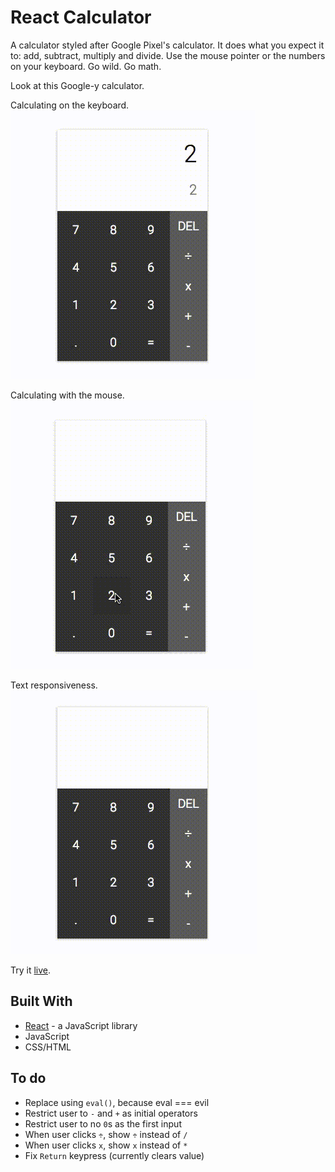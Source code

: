 # React Calculator 

A calculator styled after Google Pixel's calculator. It does what you expect it to: add, subtract, multiply and divide. Use the mouse pointer or the numbers on your keyboard. Go wild. Go math. 

Look at this Google-y calculator. 


Calculating on the keyboard.
![Calculator](./public/images/screen-01.gif)


Calculating with the mouse.
![Calculator](./public/images/screen-02.gif)


Text responsiveness.
![Responsiveness](./public/images/screen-03.gif)


Try it [live](https://react-calculator.netlify.com/).


## Built With
* [React](https://reactjs.org/) - a JavaScript library 
* JavaScript 
* CSS/HTML 


## To do
* Replace using `eval()`, because eval === evil 
* Restrict user to `-` and `+` as initial operators 
* Restrict user to no `0`s as the first input 
* When user clicks `÷`, show `÷` instead of `/`
* When user clicks `x`, show `x` instead of `*` 
* Fix `Return` keypress (currently clears value) 
